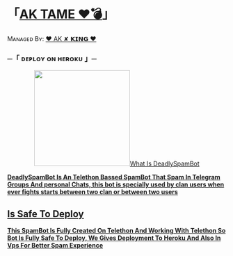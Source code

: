 
# 「[AK TAME ❤️💣](https://t.me/AK_BOTS_TAME)」
Mᴀɴᴀɢᴇᴅ Bʏ: [❤️ AK ✘ 𝗞𝗜𝗡𝗚 ❤️](https://t.me/AK_BOTS_TAME)




###    ─「 ᴅᴇᴩʟᴏʏ ᴏɴ ʜᴇʀᴏᴋᴜ 」─

<p align="center"><a href="https://heroku.com/deploy?template=https://github.com/WHITEHELL097/AK-SPAM-"> <img src="https://img.shields.io/badge/Deadly%20On%20Heroku-Blue?style=for-the-badge&logo=heroku" width="220" height
                                                                                                     
                                                                                                     
## What Is DeadlySpamBot

<b>DeadlySpamBot Is An Telethon Bassed SpamBot That Spam In Telegram Groups And personal Chats, this bot is specially used by clan users when ever fights starts between two clan or between two users</b>

## Is Safe To Deploy

<b>This SpamBot Is Fully Created On Telethon And Working With Telethon So Bot Is Fully Safe To Deploy, We Gives Deployment To Heroku And Also In Vps For Better Spam Experience</b>


